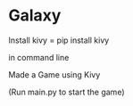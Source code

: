 # Galaxy


Install kivy = pip install kivy 

in command line 

Made a Game using Kivy

(Run main.py to start the game)
